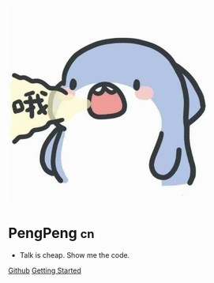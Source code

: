 ![logo](_media/avatar.jpeg)
# PengPeng <small>cn</small>

- Talk is cheap. Show me the code.


[Github](https://github.com/PPDebug)
[Getting Started](README.md?id=PPDebug)

<!-- backgroud image -->
<!-- ![](_media/bg.png) -->

<!-- backgroud color -->
<!-- ![color](#fff0f0) -->